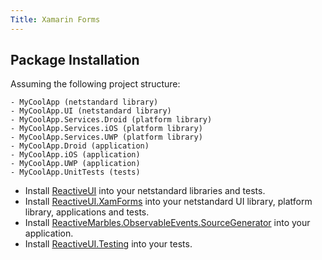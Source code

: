 ```yaml
---
Title: Xamarin Forms
---
```


## Package Installation

Assuming the following project structure:

```
- MyCoolApp (netstandard library)
- MyCoolApp.UI (netstandard library)
- MyCoolApp.Services.Droid (platform library)
- MyCoolApp.Services.iOS (platform library)
- MyCoolApp.Services.UWP (platform library)
- MyCoolApp.Droid (application)
- MyCoolApp.iOS (application)
- MyCoolApp.UWP (application)
- MyCoolApp.UnitTests (tests)
```

* Install [ReactiveUI](https://www.nuget.org/packages/ReactiveUI) into your netstandard libraries and tests.
* Install [ReactiveUI.XamForms](https://www.nuget.org/packages/ReactiveUI.XamForms) into your netstandard UI library, platform library, applications and tests.
* Install [ReactiveMarbles.ObservableEvents.SourceGenerator](https://www.nuget.org/packages/ReactiveMarbles.ObservableEvents.SourceGenerator) into your application.
* Install [ReactiveUI.Testing](https://www.nuget.org/packages/ReactiveUI.Testing) into your tests.
